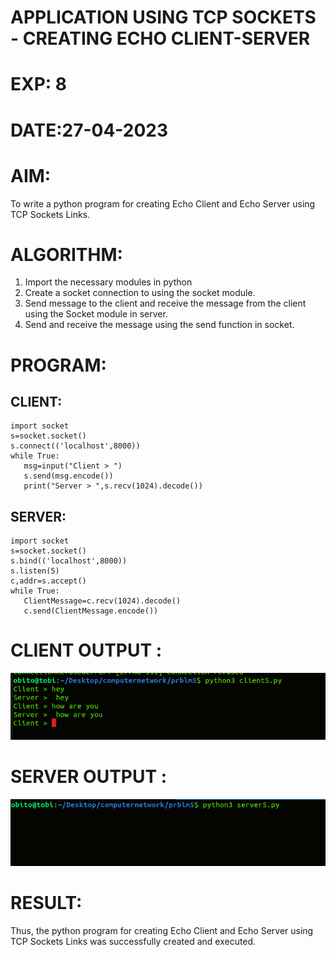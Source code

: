 # APPLICATION USING TCP SOCKETS - CREATING ECHO CLIENT-SERVER



# EXP: 8

# DATE:27-04-2023

# AIM:
To write a python program for creating Echo Client and Echo Server using TCP
Sockets Links.

# ALGORITHM:
1. Import the necessary modules in python
2. Create a socket connection to using the socket module.
3. Send message to the client and receive the message from the client using the Socket module in
server.
4. Send and receive the message using the send function in socket.

# PROGRAM:
## CLIENT:
```python3
import socket
s=socket.socket()
s.connect(('localhost',8000))
while True:
   msg=input("Client > ")
   s.send(msg.encode())
   print("Server > ",s.recv(1024).decode())
  ```
## SERVER:
```python3
import socket
s=socket.socket()
s.bind(('localhost',8000))
s.listen(5)
c,addr=s.accept()
while True:
   ClientMessage=c.recv(1024).decode()
   c.send(ClientMessage.encode())
```
   
# CLIENT OUTPUT : 
![output](C6.png)

# SERVER OUTPUT :
![output](S6.png)


# RESULT:
Thus, the python program for creating Echo Client and Echo Server using TCP Sockets Links
was successfully created and executed.

